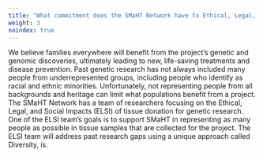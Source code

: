 ```yaml
---
title: "What commitment does the SMaHT Network have to Ethical, Legal, and Social Impact and Diversity, Equity, and Inclusion (DEI)?"
weight: 3
noindex: true
---
```


We believe families everywhere will benefit from the project’s genetic and genomic discoveries, ultimately leading to new, life-saving treatments and disease prevention. Past genetic research has not always included many people from underrepresented groups, including people who identify as racial and ethnic minorities. Unfortunately, not representing people from all backgrounds and heritage can limit what populations benefit from a project. The SMaHT Network has a team of researchers focusing on the Ethical, Legal, and Social Impacts (ELSI) of tissue donation for genetic research. One of the ELSI team’s goals is to support SMaHT in representing as many people as possible in tissue samples that are collected for the project. The ELSI team will address past research gaps using a unique approach called Diversity, is.
